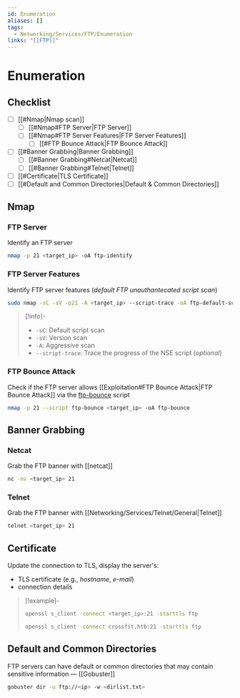 ```yaml
---
id: Enumeration
aliases: []
tags:
  - Networking/Services/FTP/Enumeration
links: "[[FTP]]"
---
```


# Enumeration

<!-- Checklist {{{-->
## Checklist

- [ ] [[#Nmap|Nmap scan]]
    - [ ] [[#Nmap#FTP Server|FTP Server]]
    - [ ] [[#Nmap#FTP Server Features|FTP Server Features]]
        - [ ] [[#FTP Bounce Attack|FTP Bounce Attack]]
- [ ] [[#Banner Grabbing|Banner Grabbing]]
    - [ ] [[#Banner Grabbing#Netcat|Netcat]]
    - [ ] [[#Banner Grabbing#Telnet|Telnet]]
- [ ] [[#Certificate|TLS Certificate]]
- [ ] [[#Default and Common Directories|Default & Common Directories]]

<!-- }}} -->

<!-- Nmap {{{-->
## Nmap

### FTP Server

Identify an FTP server

```sh
nmap -p 21 <target_ip> -oA ftp-identify
```

### FTP Server Features

Identify FTP server features (*default FTP unauthantecated script scan*)

```sh
sudo nmap -sC -sV -p21 -A <target_ip> --script-trace -oA ftp-default-script
```

<!-- Info {{{-->
> [!info]-
>
> - `-sC`: Default script scan
> - `-sV`: Version scan
> - `-A`: Aggressive scan
> - `--script-trace`: Trace the progress of the NSE script (*optional*)
<!-- }}} -->

### FTP Bounce Attack

Check if the FTP server allows
[[Exploitation#FTP Bounce Attack|FTP Bounce Attack]]
via the
[ftp-bounce](https://nmap.org/nsedoc/scripts/ftp-bounce.html)
script

```sh
nmap -p 21 --script ftp-bounce <target_ip> -oA ftp-bounce
```

<!-- }}} -->

<!-- Banner Grabbing {{{-->
## Banner Grabbing

### Netcat

Grab the FTP banner with [[netcat]]

```sh
nc -nv <target_ip> 21
```

### Telnet

Grab the FTP banner with [[Networking/Services/Telnet/General|Telnet]]

```sh
telnet <target_ip> 21
```
<!-- }}} -->

<!-- Certificate {{{-->
## Certificate

Update the connection to TLS, display the server's:

- TLS certificate (e.g., *hostname*, *e-mail*)
- connection details

> [!example]-
>
> ```sh
> openssl s_client -connect <target_ip>:21 -starttls ftp
> ```
> ```sh
> openssl s_client -connect crossfit.htb:21 -starttls ftp
> ```
<!-- }}} -->

<!-- Default and Common Directories {{{-->
## Default and Common Directories

FTP servers can have default or common directories
that may contain sensitive information — [[Gobuster]]

```sh
gobuster dir -u ftp://<ip> -w <dirlist.txt>
```

<!-- }}} -->
